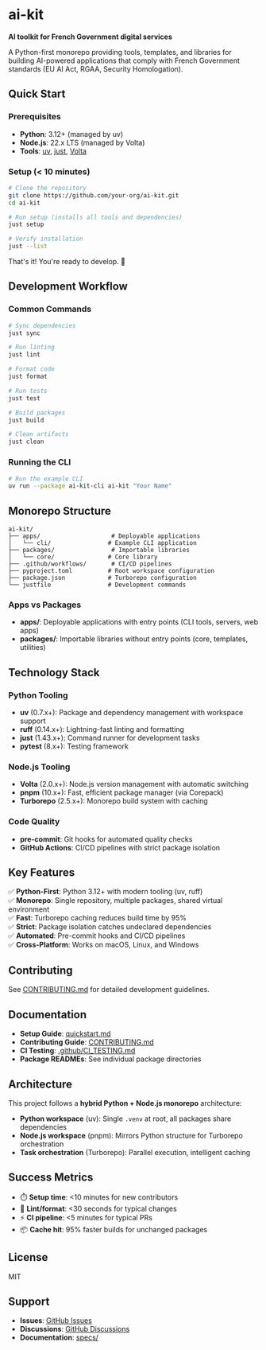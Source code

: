 # ai-kit

**AI toolkit for French Government digital services**

A Python-first monorepo providing tools, templates, and libraries for building AI-powered applications that comply with French Government standards (EU AI Act, RGAA, Security Homologation).

## Quick Start

### Prerequisites

- **Python**: 3.12+ (managed by uv)
- **Node.js**: 22.x LTS (managed by Volta)
- **Tools**: [uv](https://docs.astral.sh/uv/), [just](https://github.com/casey/just), [Volta](https://volta.sh/)

### Setup (< 10 minutes)

```bash
# Clone the repository
git clone https://github.com/your-org/ai-kit.git
cd ai-kit

# Run setup (installs all tools and dependencies)
just setup

# Verify installation
just --list
```

That's it! You're ready to develop. 🎉

## Development Workflow

### Common Commands

```bash
# Sync dependencies
just sync

# Run linting
just lint

# Format code
just format

# Run tests
just test

# Build packages
just build

# Clean artifacts
just clean
```

### Running the CLI

```bash
# Run the example CLI
uv run --package ai-kit-cli ai-kit "Your Name"
```

## Monorepo Structure

```
ai-kit/
├── apps/                    # Deployable applications
│   └── cli/                # Example CLI application
├── packages/                # Importable libraries
│   └── core/               # Core library
├── .github/workflows/       # CI/CD pipelines
├── pyproject.toml          # Root workspace configuration
├── package.json            # Turborepo configuration
└── justfile                # Development commands
```

### Apps vs Packages

- **apps/**: Deployable applications with entry points (CLI tools, servers, web apps)
- **packages/**: Importable libraries without entry points (core, templates, utilities)

## Technology Stack

### Python Tooling
- **uv** (0.7.x+): Package and dependency management with workspace support
- **ruff** (0.14.x+): Lightning-fast linting and formatting
- **just** (1.43.x+): Command runner for development tasks
- **pytest** (8.x+): Testing framework

### Node.js Tooling
- **Volta** (2.0.x+): Node.js version management with automatic switching
- **pnpm** (10.x+): Fast, efficient package manager (via Corepack)
- **Turborepo** (2.5.x+): Monorepo build system with caching

### Code Quality
- **pre-commit**: Git hooks for automated quality checks
- **GitHub Actions**: CI/CD pipelines with strict package isolation

## Key Features

✅ **Python-First**: Python 3.12+ with modern tooling (uv, ruff)  
✅ **Monorepo**: Single repository, multiple packages, shared virtual environment  
✅ **Fast**: Turborepo caching reduces build time by 95%  
✅ **Strict**: Package isolation catches undeclared dependencies  
✅ **Automated**: Pre-commit hooks and CI/CD pipelines  
✅ **Cross-Platform**: Works on macOS, Linux, and Windows  

## Contributing

See [CONTRIBUTING.md](./CONTRIBUTING.md) for detailed development guidelines.

## Documentation

- **Setup Guide**: [quickstart.md](./specs/001-setup-developer-experience/quickstart.md)
- **Contributing Guide**: [CONTRIBUTING.md](./CONTRIBUTING.md)
- **CI Testing**: [.github/CI_TESTING.md](./.github/CI_TESTING.md)
- **Package READMEs**: See individual package directories

## Architecture

This project follows a **hybrid Python + Node.js monorepo** architecture:

- **Python workspace** (uv): Single `.venv` at root, all packages share dependencies
- **Node.js workspace** (pnpm): Mirrors Python structure for Turborepo orchestration
- **Task orchestration** (Turborepo): Parallel execution, intelligent caching

## Success Metrics

- ⏱️ **Setup time**: <10 minutes for new contributors
- 🚀 **Lint/format**: <30 seconds for typical changes
- ⚡ **CI pipeline**: <5 minutes for typical PRs
- 📦 **Cache hit**: 95% faster builds for unchanged packages

## License

MIT

## Support

- **Issues**: [GitHub Issues](https://github.com/your-org/ai-kit/issues)
- **Discussions**: [GitHub Discussions](https://github.com/your-org/ai-kit/discussions)
- **Documentation**: [specs/](./specs/)
